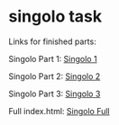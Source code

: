 # singolo task

Links for finished parts:

Singolo Part 1: [Singolo 1](https://bol4onok.github.io/singolo/singolo1.html)

Singolo Part 2: [Singolo 2](https://bol4onok.github.io/singolo/singolo2.html)

Singolo Part 3: [Singolo 3](https://bol4onok.github.io/singolo/singolo3.html)

Full index.html: [Singolo Full](https://bol4onok.github.io/singolo/)
